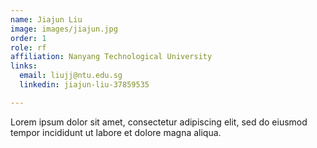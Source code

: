 ```yaml
---
name: Jiajun Liu
image: images/jiajun.jpg
order: 1
role: rf
affiliation: Nanyang Technological University
links:
  email: liujj@ntu.edu.sg
  linkedin: jiajun-liu-37859535

---
```


Lorem ipsum dolor sit amet, consectetur adipiscing elit, sed do eiusmod tempor incididunt ut labore et dolore magna aliqua.
